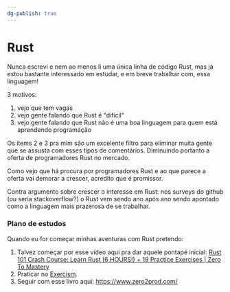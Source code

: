 ```yaml
---
dg-publish: true
---
```

# Rust

Nunca escrevi e nem ao menos li uma única linha de código Rust, mas já estou bastante interessado em estudar, e em breve trabalhar com, essa linguagem!

3 motivos:

1. vejo que tem vagas
2. vejo gente falando que Rust é "difícil"
3. vejo gente falando que Rust não é uma boa linguagem para quem está aprendendo programação

Os items 2 e 3 pra mim são um excelente filtro para eliminar muita gente que se assusta com esses tipos de comentários. Diminuindo portanto a oferta de programadores Rust no mercado.

Como vejo que há procura por programadores Rust e ao que parece a oferta vai demorar a crescer, acredito que é promissor.

Contra argumento sobre crescer o interesse em Rust: nos surveys do github (ou seria stackoverflow?) o Rust vem sendo ano após ano sendo apontado como a linguagem mais prazerosa de se trabalhar.

### Plano de estudos

Quando eu for começar minhas aventuras com Rust pretendo:

1. Talvez começar por esse vídeo aqui pra dar aquele pontapé inicial: [Rust 101 Crash Course: Learn Rust (6 HOURS!) + 19 Practice Exercises | Zero To Mastery](https://youtu.be/lzKeecy4OmQ)
2. Praticar no [Exercism](https://exercism.org/tracks/rust).
3. Seguir com esse livro aqui: <https://www.zero2prod.com/>

